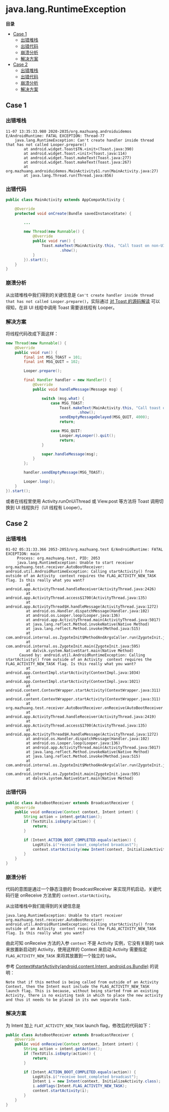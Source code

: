 # java.lang.RuntimeException

**目录**

<!-- vim-markdown-toc GFM -->

* [Case 1](#case-1)
    * [出错堆栈](#出错堆栈)
    * [出错代码](#出错代码)
    * [崩溃分析](#崩溃分析)
    * [解决方案](#解决方案)
* [Case 2](#case-2)
    * [出错堆栈](#出错堆栈-1)
    * [出错代码](#出错代码-1)
    * [崩溃分析](#崩溃分析-1)
    * [解决方案](#解决方案-1)

<!-- vim-markdown-toc -->

## Case 1

### 出错堆栈

```
11-07 13:35:33.980 2020-2035/org.mazhuang.androiduidemos E/AndroidRuntime: FATAL EXCEPTION: Thread-77
    java.lang.RuntimeException: Can't create handler inside thread that has not called Looper.prepare()
        at android.widget.Toast$TN.<init>(Toast.java:390)
        at android.widget.Toast.<init>(Toast.java:114)
        at android.widget.Toast.makeText(Toast.java:277)
        at android.widget.Toast.makeText(Toast.java:267)
        at org.mazhuang.androiduidemos.MainActivity$1.run(MainActivity.java:27)
        at java.lang.Thread.run(Thread.java:856)
```

### 出错代码

```java
public class MainActivity extends AppCompatActivity {

    @Override
    protected void onCreate(Bundle savedInstanceState) {

        ...

        new Thread(new Runnable() {
            @Override
            public void run() {
                Toast.makeText(MainActivity.this, "Call toast on non-UI thread", Toast.LENGTH_SHORT)
                        .show();
            }
        }).start();
    }
}
```

### 崩溃分析

从出错堆栈中我们得到的关键信息是 `Can't create handler inside thread that has not called Looper.prepare()`，实际通过 [对 Toast 的源码解读](https://github.com/mzlogin/rtfsc-android/blob/master/0x003-start-from-toast.md) 可以得知，在非 UI 线程中调用 Toast 需要该线程有 Looper。

### 解决方案

将线程代码改成下面这样：

```java
new Thread(new Runnable() {
    @Override
    public void run() {
        final int MSG_TOAST = 101;
        final int MSG_QUIT = 102;

        Looper.prepare();

        final Handler handler = new Handler() {
            @Override
            public void handleMessage(Message msg) {

                switch (msg.what) {
                    case MSG_TOAST:
                        Toast.makeText(MainActivity.this, "Call toast on non-UI thread", Toast.LENGTH_SHORT)
                                .show();
                        sendEmptyMessageDelayed(MSG_QUIT, 4000);
                        return;

                    case MSG_QUIT:
                        Looper.myLooper().quit();
                        return;
                }

                super.handleMessage(msg);
            }
        };

        handler.sendEmptyMessage(MSG_TOAST);

        Looper.loop();
    }
}).start();
```

或者在线程里使用 Activity.runOnUiThread 或 View.post 等方法将 Toast 调用切换到 UI 线程执行（UI 线程有 Looper）。

## Case 2

### 出错堆栈

```
01-02 05:31:33.366 2053-2053/org.mazhuang.test E/AndroidRuntime: FATAL EXCEPTION: main
     Process: org.mazhuang.test, PID: 2053
     java.lang.RuntimeException: Unable to start receiver org.mazhuang.test.receiver.AutoBootReceiver: android.util.AndroidRuntimeException: Calling startActivity() from outside of an Activity  context requires the FLAG_ACTIVITY_NEW_TASK flag. Is this really what you want?
         at android.app.ActivityThread.handleReceiver(ActivityThread.java:2426)
         at android.app.ActivityThread.access$1700(ActivityThread.java:135)
         at android.app.ActivityThread$H.handleMessage(ActivityThread.java:1272)
         at android.os.Handler.dispatchMessage(Handler.java:102)
         at android.os.Looper.loop(Looper.java:136)
         at android.app.ActivityThread.main(ActivityThread.java:5017)
         at java.lang.reflect.Method.invokeNative(Native Method)
         at java.lang.reflect.Method.invoke(Method.java:515)
         at com.android.internal.os.ZygoteInit$MethodAndArgsCaller.run(ZygoteInit.java:779)
         at com.android.internal.os.ZygoteInit.main(ZygoteInit.java:595)
         at dalvik.system.NativeStart.main(Native Method)
      Caused by: android.util.AndroidRuntimeException: Calling startActivity() from outside of an Activity  context requires the FLAG_ACTIVITY_NEW_TASK flag. Is this really what you want?
         at android.app.ContextImpl.startActivity(ContextImpl.java:1034)
         at android.app.ContextImpl.startActivity(ContextImpl.java:1021)
         at android.content.ContextWrapper.startActivity(ContextWrapper.java:311)
         at android.content.ContextWrapper.startActivity(ContextWrapper.java:311)
         at org.mazhuang.test.receiver.AutoBootReceiver.onReceive(AutoBootReceiver.java:26)
         at android.app.ActivityThread.handleReceiver(ActivityThread.java:2419)
         at android.app.ActivityThread.access$1700(ActivityThread.java:135) 
         at android.app.ActivityThread$H.handleMessage(ActivityThread.java:1272) 
         at android.os.Handler.dispatchMessage(Handler.java:102) 
         at android.os.Looper.loop(Looper.java:136) 
         at android.app.ActivityThread.main(ActivityThread.java:5017) 
         at java.lang.reflect.Method.invokeNative(Native Method) 
         at java.lang.reflect.Method.invoke(Method.java:515) 
         at com.android.internal.os.ZygoteInit$MethodAndArgsCaller.run(ZygoteInit.java:779) 
         at com.android.internal.os.ZygoteInit.main(ZygoteInit.java:595) 
         at dalvik.system.NativeStart.main(Native Method)
```

### 出错代码

```java
public class AutoBootReceiver extends BroadcastReceiver {
    @Override
    public void onReceive(Context context, Intent intent) {
        String action = intent.getAction();
        if (TextUtils.isEmpty(action)) {
            return;
        }

        if (Intent.ACTION_BOOT_COMPLETED.equals(action)) {
            LogUtils.i("receive boot_completed broadcast");
            context.startActivity(new Intent(context, InitializeActivity.class));
        }
    }
}
```

### 崩溃分析

代码的意图是通过一个静态注册的 BroadcastReceiver 来实现开机启动，关键代码行是 onReceive 方法里的 `context.startActivity`。

从出错堆栈中我们能得到的关键信息是

```
java.lang.RuntimeException: Unable to start receiver org.mazhuang.test.receiver.AutoBootReceiver: android.util.AndroidRuntimeException: Calling startActivity() from outside of an Activity  context requires the FLAG_ACTIVITY_NEW_TASK flag. Is this really what you want?
```

由此可知 onReceive 方法的入参 `context` 不是 Activity 实例，它没有关联的 task 来放置新启动的 Activity，使用这样的 Context 来启动 Activity 需要指定 `FLAG_ACTIVITY_NEW_TASK` 来将其放置到一个独立的 task。

参考 [Context#startActivity(android.content.Intent, android.os.Bundle)](https://developer.android.com/reference/android/content/Context.html#startActivity(android.content.Intent,%20android.os.Bundle)) 的说明：

```
Note that if this method is being called from outside of an Activity Context, then the Intent must include the FLAG_ACTIVITY_NEW_TASK launch flag. This is because, without being started from an existing Activity, there is no existing task in which to place the new activity and thus it needs to be placed in its own separate task.
```

### 解决方案

为 Intent 加上 `FLAT_ACTIVITY_NEW_TASK` launch flag，修改后的代码如下：

```java
public class AutoBootReceiver extends BroadcastReceiver {
    @Override
    public void onReceive(Context context, Intent intent) {
        String action = intent.getAction();
        if (TextUtils.isEmpty(action)) {
            return;
        }

        if (Intent.ACTION_BOOT_COMPLETED.equals(action)) {
            LogUtils.i("receive boot_completed broadcast");
            Intent i = new Intent(context, InitializeActivity.class);
            i.addFlags(Intent.FLAG_ACTIVITY_NEW_TASK);
            context.startActivity(i);
        }
    }
}
```

